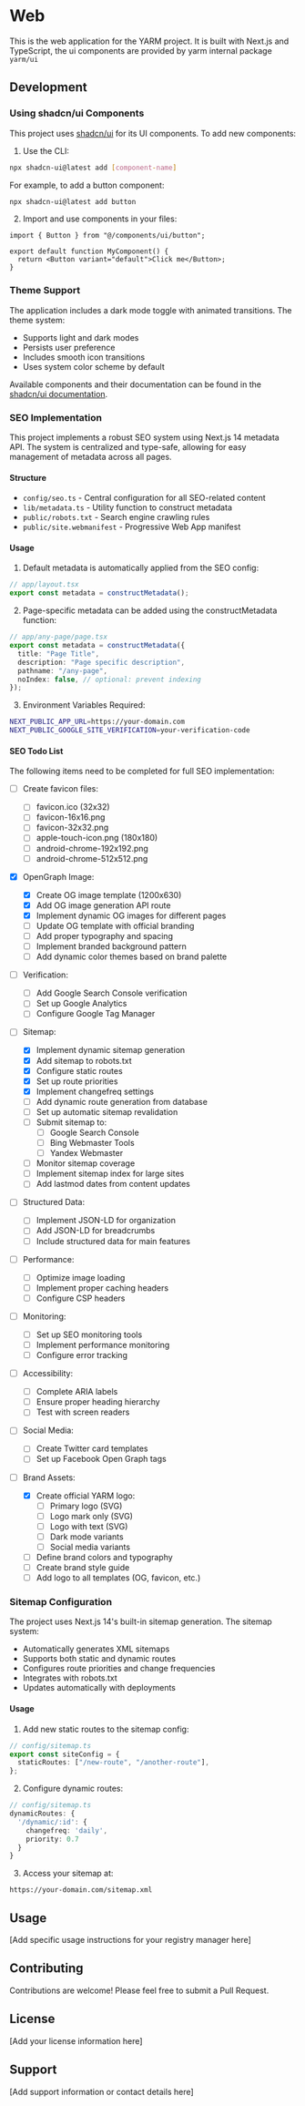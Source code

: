 # Web

This is the web application for the YARM project. It is built with Next.js and TypeScript, the ui components are provided by yarm internal package `yarm/ui`

## Development

### Using shadcn/ui Components

This project uses [shadcn/ui](https://ui.shadcn.com/) for its UI components. To add new components:

1. Use the CLI:

```bash
npx shadcn-ui@latest add [component-name]
```

For example, to add a button component:

```bash
npx shadcn-ui@latest add button
```

2. Import and use components in your files:

```tsx
import { Button } from "@/components/ui/button";

export default function MyComponent() {
  return <Button variant="default">Click me</Button>;
}
```

### Theme Support

The application includes a dark mode toggle with animated transitions. The theme system:

- Supports light and dark modes
- Persists user preference
- Includes smooth icon transitions
- Uses system color scheme by default

Available components and their documentation can be found in the [shadcn/ui documentation](https://ui.shadcn.com/docs/components/accordion).

### SEO Implementation

This project implements a robust SEO system using Next.js 14 metadata API. The system is centralized and type-safe, allowing for easy management of metadata across all pages.

#### Structure

- `config/seo.ts` - Central configuration for all SEO-related content
- `lib/metadata.ts` - Utility function to construct metadata
- `public/robots.txt` - Search engine crawling rules
- `public/site.webmanifest` - Progressive Web App manifest

#### Usage

1. Default metadata is automatically applied from the SEO config:

```typescript
// app/layout.tsx
export const metadata = constructMetadata();
```

2. Page-specific metadata can be added using the constructMetadata function:

```typescript
// app/any-page/page.tsx
export const metadata = constructMetadata({
  title: "Page Title",
  description: "Page specific description",
  pathname: "/any-page",
  noIndex: false, // optional: prevent indexing
});
```

3. Environment Variables Required:

```bash
NEXT_PUBLIC_APP_URL=https://your-domain.com
NEXT_PUBLIC_GOOGLE_SITE_VERIFICATION=your-verification-code
```

#### SEO Todo List

The following items need to be completed for full SEO implementation:

- [ ] Create favicon files:

  - [ ] favicon.ico (32x32)
  - [ ] favicon-16x16.png
  - [ ] favicon-32x32.png
  - [ ] apple-touch-icon.png (180x180)
  - [ ] android-chrome-192x192.png
  - [ ] android-chrome-512x512.png

- [x] OpenGraph Image:

  - [x] Create OG image template (1200x630)
  - [x] Add OG image generation API route
  - [x] Implement dynamic OG images for different pages
  - [ ] Update OG template with official branding
  - [ ] Add proper typography and spacing
  - [ ] Implement branded background pattern
  - [ ] Add dynamic color themes based on brand palette

- [ ] Verification:

  - [ ] Add Google Search Console verification
  - [ ] Set up Google Analytics
  - [ ] Configure Google Tag Manager

- [ ] Sitemap:

  - [x] Implement dynamic sitemap generation
  - [x] Add sitemap to robots.txt
  - [x] Configure static routes
  - [x] Set up route priorities
  - [x] Implement changefreq settings
  - [ ] Add dynamic route generation from database
  - [ ] Set up automatic sitemap revalidation
  - [ ] Submit sitemap to:
    - [ ] Google Search Console
    - [ ] Bing Webmaster Tools
    - [ ] Yandex Webmaster
  - [ ] Monitor sitemap coverage
  - [ ] Implement sitemap index for large sites
  - [ ] Add lastmod dates from content updates

- [ ] Structured Data:

  - [ ] Implement JSON-LD for organization
  - [ ] Add JSON-LD for breadcrumbs
  - [ ] Include structured data for main features

- [ ] Performance:

  - [ ] Optimize image loading
  - [ ] Implement proper caching headers
  - [ ] Configure CSP headers

- [ ] Monitoring:

  - [ ] Set up SEO monitoring tools
  - [ ] Implement performance monitoring
  - [ ] Configure error tracking

- [ ] Accessibility:

  - [ ] Complete ARIA labels
  - [ ] Ensure proper heading hierarchy
  - [ ] Test with screen readers

- [ ] Social Media:

  - [ ] Create Twitter card templates
  - [ ] Set up Facebook Open Graph tags

- [ ] Brand Assets:
  - [x] Create official YARM logo:
    - [ ] Primary logo (SVG)
    - [ ] Logo mark only (SVG)
    - [ ] Logo with text (SVG)
    - [ ] Dark mode variants
    - [ ] Social media variants
  - [ ] Define brand colors and typography
  - [ ] Create brand style guide
  - [ ] Add logo to all templates (OG, favicon, etc.)

### Sitemap Configuration

The project uses Next.js 14's built-in sitemap generation. The sitemap system:

- Automatically generates XML sitemaps
- Supports both static and dynamic routes
- Configures route priorities and change frequencies
- Integrates with robots.txt
- Updates automatically with deployments

#### Usage

1. Add new static routes to the sitemap config:

```typescript
// config/sitemap.ts
export const siteConfig = {
  staticRoutes: ["/new-route", "/another-route"],
};
```

2. Configure dynamic routes:

```typescript
// config/sitemap.ts
dynamicRoutes: {
  '/dynamic/:id': {
    changefreq: 'daily',
    priority: 0.7
  }
}
```

3. Access your sitemap at:

```
https://your-domain.com/sitemap.xml
```

## Usage

[Add specific usage instructions for your registry manager here]

## Contributing

Contributions are welcome! Please feel free to submit a Pull Request.

## License

[Add your license information here]

## Support

[Add support information or contact details here]
